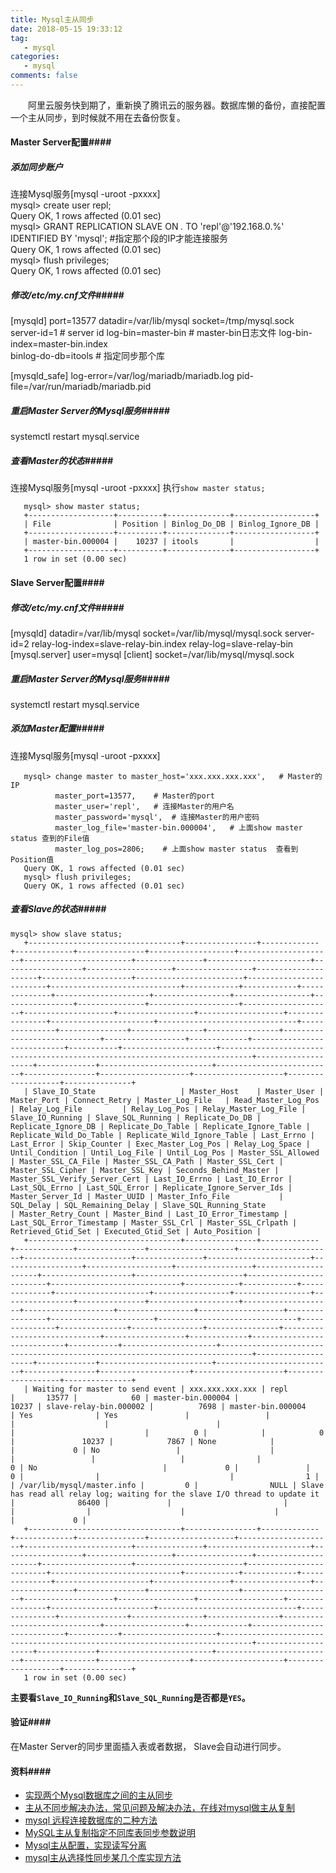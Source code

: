 ```yaml
---
title: Mysql主从同步
date: 2018-05-15 19:33:12
tag:
   - mysql   
categories:  
   - mysql  
comments: false
---
```


　　阿里云服务快到期了，重新换了腾讯云的服务器。数据库懒的备份，直接配置一个主从同步，到时候就不用在去备份恢复。

#### Master Server配置####
##### 添加同步账户 #####
   连接Mysql服务[mysql -uroot -pxxxx]         
   mysql> create user repl;         
   Query OK, 1 rows affected (0.01 sec)         
   mysql> GRANT REPLICATION SLAVE ON *.* TO 'repl'@'192.168.0.%' IDENTIFIED BY 'mysql';             #指定那个段的IP才能连接服务         
   Query OK, 1 rows affected (0.01 sec)             
   mysql> flush privileges;            
   Query OK, 1 rows affected (0.01 sec)         
##### 修改/etc/my.cnf文件#####   
   [mysqld]
   port=13577
   datadir=/var/lib/mysql
   socket=/tmp/mysql.sock
   server-id=1  # server id
   log-bin=master-bin  # master-bin日志文件 
   log-bin-index=master-bin.index  
   binlog-do-db=itools  # 指定同步那个库

   [mysqld_safe]
   log-error=/var/log/mariadb/mariadb.log
   pid-file=/var/run/mariadb/mariadb.pid
##### 重启Master Server的Mysql服务#####   
   systemctl restart mysql.service
##### 查看Master的状态#####   
   连接Mysql服务[mysql -uroot -pxxxx]
   执行`show master status;`
```
   mysql> show master status;
   +-------------------+----------+--------------+------------------+
   | File              | Position | Binlog_Do_DB | Binlog_Ignore_DB |
   +-------------------+----------+--------------+------------------+
   | master-bin.000004 |    10237 | itools       |                  |
   +-------------------+----------+--------------+------------------+
   1 row in set (0.00 sec)
```
#### Slave Server配置####    
##### 修改/etc/my.cnf文件#####   
   [mysqld]
   datadir=/var/lib/mysql
   socket=/var/lib/mysql/mysql.sock
   server-id=2
   relay-log-index=slave-relay-bin.index
   relay-log=slave-relay-bin
   [mysql.server]
   user=mysql
   [client]
   socket=/var/lib/mysql/mysql.sock
##### 重启Master Server的Mysql服务#####   
   systemctl restart mysql.service
##### 添加Master配置#####   
   连接Mysql服务[mysql -uroot -pxxxx]
```
   mysql> change master to master_host='xxx.xxx.xxx.xxx',   # Master的IP
          master_port=13577,    # Master的port
          master_user='repl',   # 连接Master的用户名
          master_password='mysql',  # 连接Master的用户密码
          master_log_file='master-bin.000004',   # 上面show master status 查到的File值
          master_log_pos=2806;    # 上面show master status  查看到Position值
   Query OK, 1 rows affected (0.01 sec)
   mysql> flush privileges;
   Query OK, 1 rows affected (0.01 sec)
```
##### 查看Slave的状态#####   
```
mysql> show slave status;
   +----------------------------------+----------------+-------------+-------------+---------------+-------------------+---------------------+------------------------+---------------+-----------------------+------------------+-------------------+-----------------+---------------------+--------------------+------------------------+-------------------------+-----------------------------+------------+------------+--------------+---------------------+-----------------+-----------------+----------------+---------------+--------------------+--------------------+--------------------+-----------------+-------------------+----------------+-----------------------+-------------------------------+---------------+---------------+----------------+----------------+-----------------------------+------------------+-------------+----------------------------+-----------+---------------------+-----------------------------------------------------------------------------+--------------------+-------------+-------------------------+--------------------------+----------------+--------------------+--------------------+-------------------+---------------+
   | Slave_IO_State                   | Master_Host    | Master_User | Master_Port | Connect_Retry | Master_Log_File   | Read_Master_Log_Pos | Relay_Log_File         | Relay_Log_Pos | Relay_Master_Log_File | Slave_IO_Running | Slave_SQL_Running | Replicate_Do_DB | Replicate_Ignore_DB | Replicate_Do_Table | Replicate_Ignore_Table | Replicate_Wild_Do_Table | Replicate_Wild_Ignore_Table | Last_Errno | Last_Error | Skip_Counter | Exec_Master_Log_Pos | Relay_Log_Space | Until_Condition | Until_Log_File | Until_Log_Pos | Master_SSL_Allowed | Master_SSL_CA_File | Master_SSL_CA_Path | Master_SSL_Cert | Master_SSL_Cipher | Master_SSL_Key | Seconds_Behind_Master | Master_SSL_Verify_Server_Cert | Last_IO_Errno | Last_IO_Error | Last_SQL_Errno | Last_SQL_Error | Replicate_Ignore_Server_Ids | Master_Server_Id | Master_UUID | Master_Info_File           | SQL_Delay | SQL_Remaining_Delay | Slave_SQL_Running_State                                                     | Master_Retry_Count | Master_Bind | Last_IO_Error_Timestamp | Last_SQL_Error_Timestamp | Master_SSL_Crl | Master_SSL_Crlpath | Retrieved_Gtid_Set | Executed_Gtid_Set | Auto_Position |
   +----------------------------------+----------------+-------------+-------------+---------------+-------------------+---------------------+------------------------+---------------+-----------------------+------------------+-------------------+-----------------+---------------------+--------------------+------------------------+-------------------------+-----------------------------+------------+------------+--------------+---------------------+-----------------+-----------------+----------------+---------------+--------------------+--------------------+--------------------+-----------------+-------------------+----------------+-----------------------+-------------------------------+---------------+---------------+----------------+----------------+-----------------------------+------------------+-------------+----------------------------+-----------+---------------------+-----------------------------------------------------------------------------+--------------------+-------------+-------------------------+--------------------------+----------------+--------------------+--------------------+-------------------+---------------+
   | Waiting for master to send event | xxx.xxx.xxx.xxx | repl        |       13577 |            60 | master-bin.000004 |               10237 | slave-relay-bin.000002 |          7698 | master-bin.000004     | Yes              | Yes               |                 |                     |                    |                        |                         |                             |          0 |            |            0 |               10237 |            7867 | None            |                |             0 | No                 |                    |                    |                 |                   |                |                     0 | No                            |             0 |               |              0 |                |                             |                1 |             | /var/lib/mysql/master.info |         0 |                NULL | Slave has read all relay log; waiting for the slave I/O thread to update it |              86400 |             |                         |                          |                |                    |                    |                   |             0 |
   +----------------------------------+----------------+-------------+-------------+---------------+-------------------+---------------------+------------------------+---------------+-----------------------+------------------+-------------------+-----------------+---------------------+--------------------+------------------------+-------------------------+-----------------------------+------------+------------+--------------+---------------------+-----------------+-----------------+----------------+---------------+--------------------+--------------------+--------------------+-----------------+-------------------+----------------+-----------------------+-------------------------------+---------------+---------------+----------------+----------------+-----------------------------+------------------+-------------+----------------------------+-----------+---------------------+-----------------------------------------------------------------------------+--------------------+-------------+-------------------------+--------------------------+----------------+--------------------+--------------------+-------------------+---------------+
   1 row in set (0.00 sec)
```

   **主要看`Slave_IO_Running`和`Slave_SQL_Running`是否都是`YES`。**

#### 验证####    
   
   在Master Server的同步里面插入表或者数据， Slave会自动进行同步。

#### 资料####    

- [实现两个Mysql数据库之间的主从同步](https://blog.csdn.net/guoguo1980/article/details/2343722)
- [主从不同步解决办法，常见问题及解决办法，在线对mysql做主从复制](http://blog.51cto.com/13407306/2067333)
- [mysql 远程连接数据库的二种方法](https://www.cnblogs.com/skyWings/p/5952795.html)
- [MySQL主从复制指定不同库表同步参数说明](https://www.linuxidc.com/Linux/2016-07/132862.htm)
- [Mysql主从配置，实现读写分离](https://www.cnblogs.com/alvin_xp/p/4162249.html)
- [mysql主从选择性同步某几个库实现方法](http://blog.itpub.net/29654823/viewspace-2139004/)

